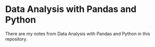 # Data Analysis with Pandas and Python

There are my notes from Data Analysis with Pandas and Python in this repository. 


